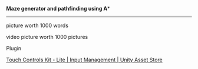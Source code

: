**Maze generator and pathfinding using A***

---

picture worth 1000 words

video picture worth 1000 pictures


Plugin

[Touch Controls Kit - Lite | Input Management | Unity Asset Store](https://assetstore.unity.com/packages/tools/input-management/touch-controls-kit-lite-41395)
